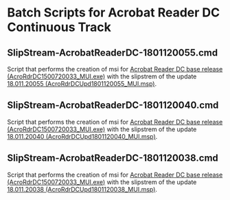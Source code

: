 # Batch Scripts for Acrobat Reader DC Continuous Track

## SlipStream-AcrobatReaderDC-1801120055.cmd
Script that performs the creation of msi for [Acrobat Reader DC base release (AcroRdrDC1500720033_MUI.exe)](https://www.adobe.com/devnet-docs/acrobatetk/tools/ReleaseNotesDC/continuous/dccontinuous.html) with the slipstrem of the update [18.011.20055 (AcroRdrDCUpd1801120055_MUI.msp)](https://www.adobe.com/devnet-docs/acrobatetk/tools/ReleaseNotesDC/continuous/dccontinuousjul2018.html).

## SlipStream-AcrobatReaderDC-1801120040.cmd
Script that performs the creation of msi for [Acrobat Reader DC base release (AcroRdrDC1500720033_MUI.exe)](https://www.adobe.com/devnet-docs/acrobatetk/tools/ReleaseNotesDC/continuous/dccontinuous.html) with the slipstrem of the update [18.011.20040 (AcroRdrDCUpd1801120040_MUI.msp)](https://www.adobe.com/devnet-docs/acrobatetk/tools/ReleaseNotesDC/continuous/dccontinuousmay2018.html).


## SlipStream-AcrobatReaderDC-1801120038.cmd
Script that performs the creation of msi for [Acrobat Reader DC base release (AcroRdrDC1500720033_MUI.exe)](https://www.adobe.com/devnet-docs/acrobatetk/tools/ReleaseNotesDC/continuous/dccontinuous.html) with the slipstrem of the update [18.011.20038 (AcroRdrDCUpd1801120038_MUI.msp)](https://www.adobe.com/devnet-docs/acrobatetk/tools/ReleaseNotesDC/continuous/dccontinuousfeb2018qfe.html).
